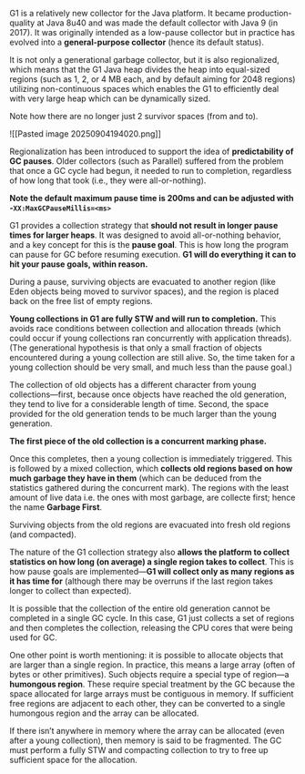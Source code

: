 G1 is a relatively new collector for the Java platform. It became production-quality at Java 8u40 and was made the default collector with Java 9 (in 2017). It was originally intended as a low-pause collector but in practice has evolved into a **general-purpose collector** (hence its default status).

It is not only a generational garbage collector, but it is also regionalized, which means that the G1 Java heap divides the heap into equal-sized regions (such as 1, 2, or 4 MB each, and by default aiming for 2048 regions) utilizing non-continuous spaces which enables the G1 to efficiently deal with very large heap which can be dynamically sized.

Note how there are no longer just 2 survivor spaces (from and to).

![[Pasted image 20250904194020.png]]

Regionalization has been introduced to support the idea of **predictability of GC pauses**. Older collectors (such as Parallel) suffered from the problem that once a GC cycle had begun, it needed to run to completion, regardless of how long that took (i.e., they were all-or-nothing).

**Note the default maximum pause time is 200ms and can be adjusted with -`XX:MaxGCPauseMillis=<ms>`**

G1 provides a collection strategy that **should not result in longer pause times for larger heaps**. It was designed to avoid all-or-nothing behavior, and a key concept for this is the **pause goal**. This is how long the program can pause for GC before resuming execution. **G1 will do everything it can to hit your pause goals, within reason.**

During a pause, surviving objects are evacuated to another region (like Eden objects being moved to survivor spaces), and the region is placed back on the free list of empty regions.

**Young collections in G1 are fully STW and will run to completion.** This avoids race conditions between collection and allocation threads (which could occur if young collections ran concurrently with application threads). (The generational hypothesis is that only a small fraction of objects encountered during a young collection are still alive. So, the time taken for a young collection should be very small, and much less than the pause goal.)

The collection of old objects has a different character from young collections—first, because once objects have reached the old generation, they tend to live for a considerable length of time. Second, the space provided for the old generation tends to be much larger than the young generation.

**The first piece of the old collection is a concurrent marking phase.**

Once this completes, then a young collection is immediately triggered. This is followed by a mixed collection, which **collects old regions based on how much garbage they have in them** (which can be deduced from the statistics gathered during the concurrent mark). The regions with the least amount of live data i.e. the ones with most garbage, are collecte first; hence the name **Garbage First**.

Surviving objects from the old regions are evacuated into fresh old regions (and compacted).

The nature of the G1 collection strategy also **allows the platform to collect statistics on how long (on average) a single region takes to collect**. This is how pause goals are implemented—**G1 will collect only as many regions as it has time for** (although there may be overruns if the last region takes longer to collect than expected).

It is possible that the collection of the entire old generation cannot be completed in a single GC cycle. In this case, G1 just collects a set of regions and then completes the collection, releasing the CPU cores that were being used for GC.

One other point is worth mentioning: it is possible to allocate objects that are larger than a single region. In practice, this means a large array (often of bytes or other primitives). Such objects require a special type of region—a **humongous region**. These require special treatment by the GC because the space allocated for large arrays must be contiguous in memory. If sufficient free regions are adjacent to each other, they can be converted to a single humongous region and the array can be allocated.

If there isn’t anywhere in memory where the array can be allocated (even after a young collection), then memory is said to be fragmented. The GC must perform a fully STW and compacting collection to try to free up sufficient space for the allocation.